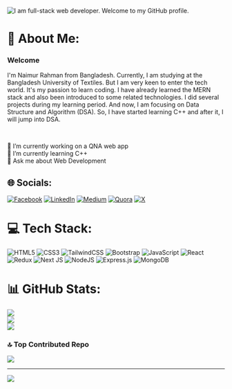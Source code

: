![I am full-stack web developer. Welcome to my GitHub profile.](https://pbs.twimg.com/profile_banners/1049694893554032641/1713981181/1500x500)


# 💫 About Me:

### Welcome
I'm Naimur Rahman from Bangladesh. Currently, I am studying at the Bangladesh University of Textiles. But I am very keen to enter the tech world. It's my passion to learn coding. I have already learned the MERN stack and also been introduced to some related technologies. I did several projects during my learning period. And now, I am focusing on Data Structure and Algorithm (DSA). So, I have started learning C++ and after it, I will jump into DSA.  

</br>

🔭 I’m currently working on a QNA web app<br>🌱 I’m currently learning C++<br>💬 Ask me about Web Development<be>



## 🌐 Socials:
[![Facebook](https://img.shields.io/badge/Facebook-%231877F2.svg?logo=Facebook&logoColor=white)](https://facebook.com/naimursardul) [![LinkedIn](https://img.shields.io/badge/LinkedIn-%230077B5.svg?logo=linkedin&logoColor=white)](https://linkedin.com/in/naimursardul) [![Medium](https://img.shields.io/badge/Medium-12100E?logo=medium&logoColor=white)](https://medium.com/@naimursardul) [![Quora](https://img.shields.io/badge/Quora-%23B92B27.svg?logo=Quora&logoColor=white)](https://quora.com/profile/naimursardul) [![X](https://img.shields.io/badge/X-black.svg?logo=X&logoColor=white)](https://x.com/naimursardul) 

# 💻 Tech Stack:
![HTML5](https://img.shields.io/badge/html5-%23E34F26.svg?style=for-the-badge&logo=html5&logoColor=white) ![CSS3](https://img.shields.io/badge/css3-%231572B6.svg?style=for-the-badge&logo=css3&logoColor=white) ![TailwindCSS](https://img.shields.io/badge/tailwindcss-%2338B2AC.svg?style=for-the-badge&logo=tailwind-css&logoColor=white) ![Bootstrap](https://img.shields.io/badge/bootstrap-%238511FA.svg?style=for-the-badge&logo=bootstrap&logoColor=white) ![JavaScript](https://img.shields.io/badge/javascript-%23323330.svg?style=for-the-badge&logo=javascript&logoColor=%23F7DF1E) ![React](https://img.shields.io/badge/react-%2320232a.svg?style=for-the-badge&logo=react&logoColor=%2361DAFB) ![Redux](https://img.shields.io/badge/redux-%23593d88.svg?style=for-the-badge&logo=redux&logoColor=white) ![Next JS](https://img.shields.io/badge/Next-black?style=for-the-badge&logo=next.js&logoColor=white) ![NodeJS](https://img.shields.io/badge/node.js-6DA55F?style=for-the-badge&logo=node.js&logoColor=white) ![Express.js](https://img.shields.io/badge/express.js-%23404d59.svg?style=for-the-badge&logo=express&logoColor=%2361DAFB) ![MongoDB](https://img.shields.io/badge/MongoDB-%234ea94b.svg?style=for-the-badge&logo=mongodb&logoColor=white) 
# 📊 GitHub Stats:
![](https://github-readme-stats.vercel.app/api?username=naimursardul&theme=radical&hide_border=false&include_all_commits=false&count_private=false)<br/>
![](https://github-readme-streak-stats.herokuapp.com/?user=naimursardul&theme=radical&hide_border=false)<br/>
![](https://github-readme-stats.vercel.app/api/top-langs/?username=naimursardul&theme=radical&hide_border=false&include_all_commits=false&count_private=false&layout=compact)

### 🔝 Top Contributed Repo
![](https://github-contributor-stats.vercel.app/api?username=naimursardul&limit=5&theme=dark&combine_all_yearly_contributions=true)

---
[![](https://visitcount.itsvg.in/api?id=naimursardul&icon=0&color=0)](https://visitcount.itsvg.in)

<!-- Proudly created with GPRM ( https://gprm.itsvg.in ) -->
